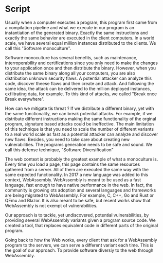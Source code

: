 # Script

  

Usually when a computer executes a program, this program first came from a compilation pipeline and what we execute in our program is an instantiation of the generated binary. Exactly the same instructions and exactly the same behavior are executed in the client computers. In a world scale, we have several equal million instances distributed to the clients. We call this "Software monoculture".



Software monoculture has several benefits, such as maintenance, interroperability and certifications since you only need to make the changes to your application once and then distribute the binary. However, when you distribute the same binary along all your computers, you are also distribution unknown security flaws. A potential attacker can analyze this code, discover theese flaws and then create and attack. And following the same idea, the attack can be delivered to the million deployed instances, exfiltrating data, for example. To this kind of attacks, we called "Break once Break everywhere".



How can we mitigate tis threat ? If we distribute a different binary, yet with the same functionality, we can break potential attacks. For example, if we distribute different instructions making the same functionality of the orginal program, signature based attacks could be ineffective. The main limitation of this technique is that you need to scale the number of different variants to a real world scale as fast as a potential attacker can analyze and discover new flaws. Besides, you need to take care about creating new vulnerabilities. The programs generation needs to be safe and sound. We call this defense technique, "Software Diversification"





The web context is probably the greatest example of what a monoculture is. Every time you load a page, this page contains the same resources gathered from a server. All of them are executed the same way with the same expected functionality. In 2017 a new language was added to this context, WebAssembly. WebAssembly is meant to be used as a fast language, fast enough to have native performance in the web. In fact, the community is growing ots adoption and several languages and frameworks are being migrated to WebAssembly. For example, C, C++, Go and Rust or  QEmu and Blazor.  It is also meant to be safe, but recent works show that WebAssembly is not exempt of vulnerabilities. 



Our approach is to tackle, yet undiscovered, potential vulnerabilities, by providing several WebAssembly variants given a program source code. We created a tool, that replaces equivalent code in different parts of the original program. 



Going back to how the Web works, every client that ask for a WebAssembly program to the servers, we can serve a different variant each time. This is the goal of our approach. To provide software diversiy to the web through WebAssembly.

